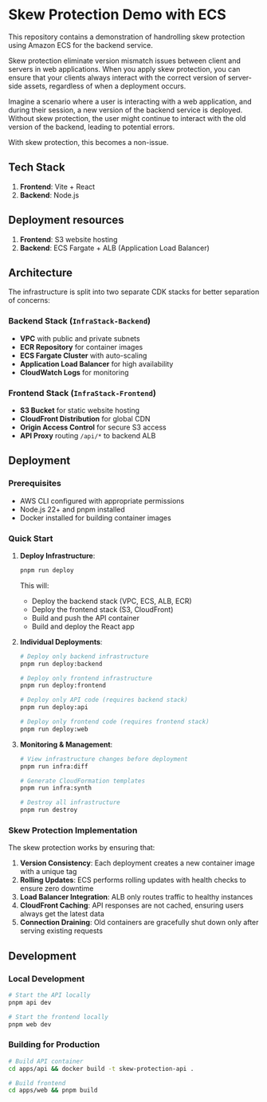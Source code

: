 # Skew Protection Demo with ECS

This repository contains a demonstration of handrolling skew protection using Amazon ECS for the backend service.

Skew protection eliminate version mismatch issues between client and servers in web applications. When you apply skew protection, you can ensure that your clients always interact with the correct version of server-side assets, regardless of when a deployment occurs.

Imagine a scenario where a user is interacting with a web application, and during their session, a new version of the backend service is deployed. Without skew protection, the user might continue to interact with the old version of the backend, leading to potential errors.

With skew protection, this becomes a non-issue.

## Tech Stack

1. **Frontend**: Vite + React
2. **Backend**: Node.js

## Deployment resources

1. **Frontend**: S3 website hosting
2. **Backend**: ECS Fargate + ALB (Application Load Balancer)

## Architecture

The infrastructure is split into two separate CDK stacks for better separation of concerns:

### Backend Stack (`InfraStack-Backend`)

- **VPC** with public and private subnets
- **ECR Repository** for container images
- **ECS Fargate Cluster** with auto-scaling
- **Application Load Balancer** for high availability
- **CloudWatch Logs** for monitoring

### Frontend Stack (`InfraStack-Frontend`)

- **S3 Bucket** for static website hosting
- **CloudFront Distribution** for global CDN
- **Origin Access Control** for secure S3 access
- **API Proxy** routing `/api/*` to backend ALB

## Deployment

### Prerequisites

- AWS CLI configured with appropriate permissions
- Node.js 22+ and pnpm installed
- Docker installed for building container images

### Quick Start

1. **Deploy Infrastructure**:

   ```bash
   pnpm run deploy
   ```

   This will:

   - Deploy the backend stack (VPC, ECS, ALB, ECR)
   - Deploy the frontend stack (S3, CloudFront)
   - Build and push the API container
   - Build and deploy the React app

2. **Individual Deployments**:

   ```bash
   # Deploy only backend infrastructure
   pnpm run deploy:backend

   # Deploy only frontend infrastructure
   pnpm run deploy:frontend

   # Deploy only API code (requires backend stack)
   pnpm run deploy:api

   # Deploy only frontend code (requires frontend stack)
   pnpm run deploy:web
   ```

3. **Monitoring & Management**:

   ```bash
   # View infrastructure changes before deployment
   pnpm run infra:diff

   # Generate CloudFormation templates
   pnpm run infra:synth

   # Destroy all infrastructure
   pnpm run destroy
   ```

### Skew Protection Implementation

The skew protection works by ensuring that:

1. **Version Consistency**: Each deployment creates a new container image with a unique tag
2. **Rolling Updates**: ECS performs rolling updates with health checks to ensure zero downtime
3. **Load Balancer Integration**: ALB only routes traffic to healthy instances
4. **CloudFront Caching**: API responses are not cached, ensuring users always get the latest data
5. **Connection Draining**: Old containers are gracefully shut down only after serving existing requests

## Development

### Local Development

```bash
# Start the API locally
pnpm api dev

# Start the frontend locally
pnpm web dev
```

### Building for Production

```bash
# Build API container
cd apps/api && docker build -t skew-protection-api .

# Build frontend
cd apps/web && pnpm build
```
